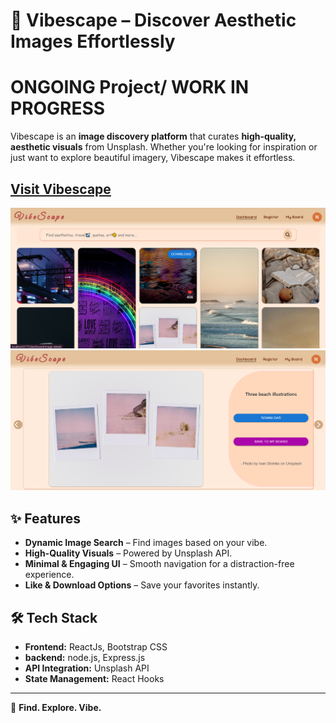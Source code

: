 # 📸 Vibescape – Discover Aesthetic Images Effortlessly  
# ONGOING Project/ WORK IN PROGRESS
Vibescape is an **image discovery platform** that curates **high-quality, aesthetic visuals** from Unsplash. Whether you're looking for inspiration or just want to explore beautiful imagery, Vibescape makes it effortless.  

## [Visit Vibescape](https://vibescape.netlify.app/dashboard)

![sample view of dashboard](frontend/sample/dashboardsample.png)
![sample view of image_details](frontend/sample/imagedetails.png)



## ✨ Features  
- **Dynamic Image Search** – Find images based on your vibe.  
- **High-Quality Visuals** – Powered by Unsplash API.  
- **Minimal & Engaging UI** – Smooth navigation for a distraction-free experience.  
- **Like & Download Options** – Save your favorites instantly.  

## 🛠 Tech Stack  
- **Frontend:** ReactJs, Bootstrap CSS
- **backend:** node.js, Express.js
- **API Integration:** Unsplash API  
- **State Management:** React Hooks 

---

🚀 **Find. Explore. Vibe.**  
